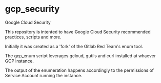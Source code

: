 # gcp_security
Google Cloud Security

This repository is intented to have Google Cloud Security recommended practices, scripts and more.

Initially it was created as a 'fork' of the Gitlab Red Team's enum tool.

The gcp_enum script leverages gcloud, gutils and curl installed at whaever GCP instance.

The output of the enumeration happens accordingly to the permissions of Service Account running the instance. 
